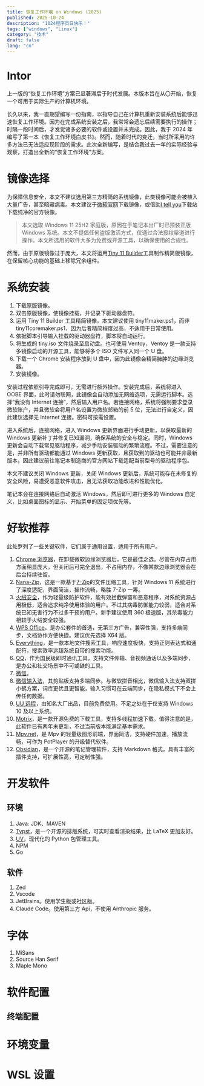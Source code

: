 ```yaml
---
title: 恢复工作环境 on Windows (2025)
published: 2025-10-24
description: "1024程序员日快乐！"
tags: ["windows", "Linux"]
category: "技术"
draft: false
lang: "cn"
---
```


# Intor

上一版的“恢复工作环境”方案已显著滞后于时代发展。本版本旨在从〇开始，恢复一个可用于实际生产的计算机环境。

长久以来，我一直期望编写一份指南，以指导自己在计算机重新安装系统后能够迅速恢复工作环境。因为在完成系统安装之后，我常常会遗忘后续需要执行的操作；时隔一段时间后，才发觉诸多必要的软件或设置并未完成。因此，我于 2024 年编写了第一本《恢复工作环境白皮书》。然而，随着时代的变迁，当时所采用的许多方法已无法适应现阶段的需求。此次全新编写，是结合我过去一年的实际经验与观察，打造出全新的“恢复工作环境”方案。

# 镜像选择

为保障信息安全，本文不建议选用第三方精简的系统镜像，此类镜像可能会被植入大量广告，甚至暗藏病毒。本文建议于[微软官网](https://www.microsoft.com/zh-cn/software-download/windows11)下载镜像，或借助[I tell you](https://next.itellyou.cn/)下载站下载纯净的官方镜像。

> 本文选取 Windows 11 25H2 家庭版，原因在于笔记本出厂时已预装正版 Windows 系统。本文不提倡任何盗版激活方式，仅通过合法授权渠道进行操作。本文所选用的软件大多为免费或开源工具，以确保使用的合规性。

然而，由于原版镜像过于庞大，本文将运用[Tiny 11 Builder](https://github.com/ntdevlabs/tiny11builder)工具制作精简版镜像，在保留核心功能的基础上移除冗余组件。

# 系统安装

1. 下载原版镜像。
2. 双击原版镜像，使镜像挂载，并记录下驱动器盘符。
3. 运用 Tiny 11 Builder 工具精简镜像。本文建议使用 tiny11maker.ps1，而非 tiny11coremaker.ps1，因为后者精简程度过高，不适用于日常使用。
4. 依据脚本引导输入挂载的驱动器盘符，脚本将自动运行。
5. 将生成的 tiny.iso 文件烧录至启动盘。也可使用 Ventoy，Ventoy 是一款支持多镜像启动的开源工具，能够将多个 ISO 文件写入同一个 U 盘。
6. 下载一个 Chrome 安装程序放到 U 盘中，因为此镜像会精简臃肿的边缘浏览器。
7. 安装镜像。

安装过程依照引导完成即可，无需进行额外操作。安装完成后，系统将进入 OOBE 界面，此时请勿联网，此镜像会自动添加无网络选项，无需运行脚本。选择“我没有 Internet 连接”，然后输入用户名。若连接网络，系统将强制要求登录微软账户，并且微软会将用户名设置为微软邮箱的前 5 位，无法进行自定义，因此建议选择无 Internet 连接。密码可按需设置。

进入系统后，连接网络，进入 Windows 更新界面进行手动更新，以获取最新的 Windows 更新补丁并修复已知漏洞，确保系统的安全与稳定。同时，Windows 更新会自动下载常见驱动程序，减少手动安装驱动的繁琐流程。不过，需要注意的是，并非所有驱动都能通过 Windows 更新获取，且获取到的驱动也可能并非最新版本，因此建议前往笔记本制造商的官方网站下载适配当前型号的驱动程序包。

本文不建议关闭 Windows 更新，关闭 Windows 更新后，系统可能存在未修复的安全风险，易遭受恶意软件攻击，且无法获取功能改进和性能优化。

笔记本会在连接网络后自动激活 Windows，然后即可进行更多的 Windows 自定义，比如桌面图标的显示、开始菜单的固定项优先等。

# 好软推荐

此处罗列了一些关键软件，它们属于通用设置，适用于所有用户。

1. [Chrome 浏览器](https://www.google.cn/chrome/index.html)，在卸载微软边缘浏览器后，它是最佳之选。尽管在内存占用方面稍显庞大，但关闭后可完全退出，不占用内存，不像某款边缘浏览器会在后台持续驻留。
2. [Nana-Zip](https://github.com/M2Team/NanaZip)，这是一款基于[7-Zip](https://www.7-zip.org/)的文件压缩工具，针对 Windows 11 系统进行了深度适配，界面简洁，操作流畅，略胜 7-Zip 一筹。
3. [火绒安全](https://www.huorong.cn/)，作为轻量级防护软件，能有效拦截弹窗和恶意程序，对系统资源占用极低，适合追求纯净使用体验的用户。不过其病毒防御能力较弱，适合对系统已知无害行为不过多干预的用户。新手建议使用 360 极速版，其杀毒能力相较于火绒安全较强。
4. [WPS Office](https://www.wps.cn/)，是办公套件的首选，无第三方广告，兼容性强，支持多端同步，文档协作方便快捷。建议优先选择 X64 版。
5. [Everything](https://www.voidtools.com/)，是一款本地文件搜索工具，响应速度极快，支持正则表达式和通配符，搜索效率远超系统自带的搜索功能。
6. [QQ](https://im.qq.com/pcqq/index.shtml)，作为国民级即时通讯工具，支持文件传输、音视频通话以及多端同步，是办公和社交场景中不可或缺的工具。
7. [微信](https://pc.weixin.qq.com/)。
8. [微信输入法](https://z.weixin.qq.com/)，其剪贴板支持多端同步。与微软拼音相比，微信输入法支持双拼小鹤方案，词库更优且更智能，输入习惯可在云端同步，在隐私模式下不会上传任何数据。
9. [UU 远程](https://uuyc.163.com/)，由知名大厂出品，目前免费使用。不足之处在于仅支持 Windows 10 及以上系统。
10. [Motrix](https://motrix.app/)，是一款开源免费的下载工具，支持多线程加速下载。值得注意的是，此软件已有两年未更新，不过当前版本能满足基本需求。
11. [Mpv.net](https://github.com/mpvnet-player/mpv.net)，是 Mpv 的轻量级图形前端，界面简洁，支持硬件加速，播放流畅，可作为 PotPlayer 的升级替代软件。
12. [Obsidian](https://obsidian.md/)，是一个开源的笔记管理软件，支持 Markdown 格式，具有丰富的插件支持，可扩展性高，可定制性强。

# 开发软件

## 环境

1. Java: JDK、MAVEN
2. [Typst](https://typst.app/)，是一个开源的排版系统，可实时查看渲染结果，比 LaTeX 更加友好。
3. [UV](https://astral.sh/uv)，现代化的 Python 包管理工具。
4. NPM
5. Go

## 软件

1. Zed
2. Vscode
3. JetBrains。使用学生版或社区版。
4. Claude Code。使用第三方 Api，不使用 Anthropic 服务。

# 字体

1. MiSans
2. Source Han Serif
3. Maple Mono

# 软件配置

## 终端配置

# 环境变量

# WSL 设置
